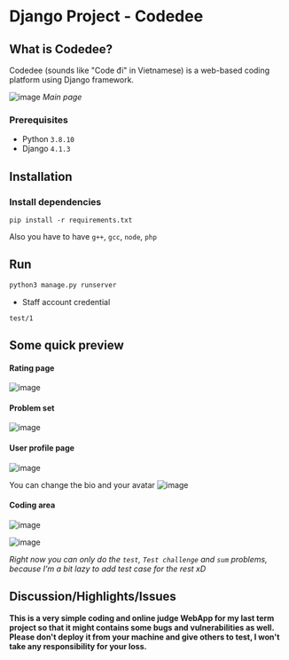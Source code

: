 # Django Project - Codedee

## What is Codedee?

Codedee (sounds like "Code đi" in Vietnamese) is a web-based coding platform using Django framework.

![image](https://user-images.githubusercontent.com/75429369/208232697-c1233394-f18b-4d16-9a08-1775ee131ad3.png)
_Main page_

### Prerequisites

- Python `3.8.10`
- Django `4.1.3`

## Installation

### Install dependencies

```
pip install -r requirements.txt
```

Also you have to have `g++`, `gcc`, `node`, `php`

## Run

```python
python3 manage.py runserver
```

- Staff account credential

```
test/1
```

## Some quick preview

#### Rating page
![image](https://user-images.githubusercontent.com/75429369/209456350-9e7b2d53-bfdb-419d-a73d-ece0ceaed258.png)

#### Problem set
![image](https://user-images.githubusercontent.com/75429369/209456352-8030cb7f-7947-4447-bdf9-2761f705c7a3.png)

#### User profile page
![image](https://user-images.githubusercontent.com/75429369/209456341-aef2d4d2-4d32-4fea-aa65-d63e333d79ed.png)

You can change the bio and your avatar
![image](https://user-images.githubusercontent.com/75429369/209456345-01bb79d1-fa89-4759-90fb-ca0870d05c24.png)

#### Coding area

![image](https://user-images.githubusercontent.com/75429369/209456556-579f3115-e838-455d-84e8-d2e369410e9a.png)

![image](https://user-images.githubusercontent.com/75429369/209456361-5c69480a-3041-4417-a1ca-083e25effc52.png)

_Right now you can only do the `test`, `Test challenge` and `sum` problems, because I'm a bit lazy to add test case for the rest xD_

## Discussion/Highlights/Issues

**This is a very simple coding and online judge WebApp for my last term project so that it might contains some bugs and vulnerabilities as well. Please don't deploy it from your machine and give others to test, I won't take any responsibility for your loss.**
 


